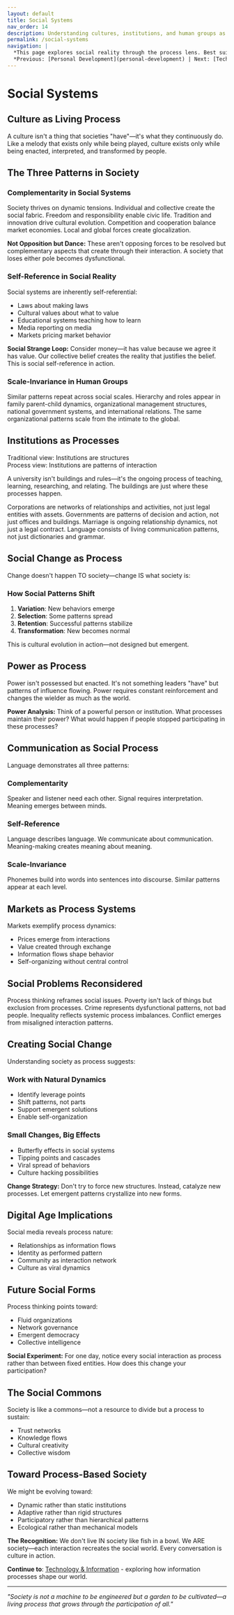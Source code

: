 ```yaml
---
layout: default
title: Social Systems
nav_order: 14
description: Understanding cultures, institutions, and human groups as living processes
permalink: /social-systems
navigation: |
  *This page explores social reality through the process lens. Best suited for understanding collective dynamics.*  
  *Previous: [Personal Development](personal-development) | Next: [Technology & Information](technology-information)*
---
```


# Social Systems

## Culture as Living Process

A culture isn't a thing that societies "have"—it's what they continuously do. Like a melody that exists only while being played, culture exists only while being enacted, interpreted, and transformed by people.

## The Three Patterns in Society

### Complementarity in Social Systems

Society thrives on dynamic tensions. Individual and collective create the social fabric. Freedom and responsibility enable civic life. Tradition and innovation drive cultural evolution. Competition and cooperation balance market economies. Local and global forces create glocalization.

<div class="key-insight">
<strong>Not Opposition but Dance:</strong>
These aren't opposing forces to be resolved but complementary aspects that create through their interaction. A society that loses either pole becomes dysfunctional.
</div>

### Self-Reference in Social Reality

Social systems are inherently self-referential:
- Laws about making laws
- Cultural values about what to value
- Educational systems teaching how to learn
- Media reporting on media
- Markets pricing market behavior

<div class="try-this">
<strong>Social Strange Loop:</strong>
Consider money—it has value because we agree it has value. Our collective belief creates the reality that justifies the belief. This is social self-reference in action.
</div>

### Scale-Invariance in Human Groups

Similar patterns repeat across social scales. Hierarchy and roles appear in family parent-child dynamics, organizational management structures, national government systems, and international relations. The same organizational patterns scale from the intimate to the global.

## Institutions as Processes

Traditional view: Institutions are structures  
Process view: Institutions are patterns of interaction

<div class="key-insight">
A university isn't buildings and rules—it's the ongoing process of teaching, learning, researching, and relating. The buildings are just where these processes happen.
</div>

Corporations are networks of relationships and activities, not just legal entities with assets. Governments are patterns of decision and action, not just offices and buildings. Marriage is ongoing relationship dynamics, not just a legal contract. Language consists of living communication patterns, not just dictionaries and grammar.

## Social Change as Process

Change doesn't happen TO society—change IS what society is:

### How Social Patterns Shift

1. **Variation**: New behaviors emerge
2. **Selection**: Some patterns spread
3. **Retention**: Successful patterns stabilize
4. **Transformation**: New becomes normal

This is cultural evolution in action—not designed but emergent.

## Power as Process

Power isn't possessed but enacted. It's not something leaders "have" but patterns of influence flowing. Power requires constant reinforcement and changes the wielder as much as the world.

<div class="try-this">
<strong>Power Analysis:</strong>
Think of a powerful person or institution. What processes maintain their power? What would happen if people stopped participating in these processes?
</div>

## Communication as Social Process

Language demonstrates all three patterns:

### Complementarity
Speaker and listener need each other. Signal requires interpretation. Meaning emerges between minds.

### Self-Reference  
Language describes language. We communicate about communication. Meaning-making creates meaning about meaning.

### Scale-Invariance
Phonemes build into words into sentences into discourse. Similar patterns appear at each level.

## Markets as Process Systems

Markets exemplify process dynamics:
- Prices emerge from interactions
- Value created through exchange
- Information flows shape behavior
- Self-organizing without central control

## Social Problems Reconsidered

Process thinking reframes social issues. Poverty isn't lack of things but exclusion from processes. Crime represents dysfunctional patterns, not bad people. Inequality reflects systemic process imbalances. Conflict emerges from misaligned interaction patterns.

## Creating Social Change

Understanding society as process suggests:

### Work with Natural Dynamics
- Identify leverage points
- Shift patterns, not parts
- Support emergent solutions
- Enable self-organization

### Small Changes, Big Effects
- Butterfly effects in social systems
- Tipping points and cascades
- Viral spread of behaviors
- Culture hacking possibilities

<div class="key-insight">
<strong>Change Strategy:</strong>
Don't try to force new structures. Instead, catalyze new processes. Let emergent patterns crystallize into new forms.
</div>

## Digital Age Implications

Social media reveals process nature:
- Relationships as information flows
- Identity as performed pattern
- Community as interaction network
- Culture as viral dynamics

## Future Social Forms

Process thinking points toward:
- Fluid organizations
- Network governance
- Emergent democracy
- Collective intelligence

<div class="try-this">
<strong>Social Experiment:</strong>
For one day, notice every social interaction as process rather than between fixed entities. How does this change your participation?
</div>

## The Social Commons

Society is like a commons—not a resource to divide but a process to sustain:
- Trust networks
- Knowledge flows
- Cultural creativity
- Collective wisdom

## Toward Process-Based Society

We might be evolving toward:
- Dynamic rather than static institutions
- Adaptive rather than rigid structures
- Participatory rather than hierarchical patterns
- Ecological rather than mechanical models

<div class="key-insight">
<strong>The Recognition:</strong>
We don't live IN society like fish in a bowl. We ARE society—each interaction recreates the social world. Every conversation is culture in action.
</div>

**Continue to**: [Technology & Information](technology-information) - exploring how information processes shape our world.

---

*"Society is not a machine to be engineered but a garden to be cultivated—a living process that grows through the participation of all."*
